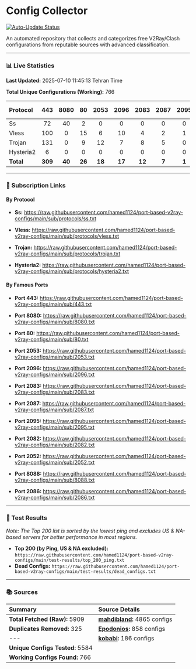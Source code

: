 # Config Collector

[![Auto-Update Status](https://github.com/hamed1124/port-based-v2ray-configs/actions/workflows/main.yml/badge.svg)](https://github.com/hamed1124/port-based-v2ray-configs/actions/workflows/main.yml)

An automated repository that collects and categorizes free V2Ray/Clash configurations from reputable sources with advanced classification.

---

### 📊 Live Statistics

**Last Updated:** 2025-07-10 11:45:13 Tehran Time

**Total Unique Configurations (Working):** 766

| Protocol | 443 | 8080 | 80 | 2053 | 2096 | 2083 | 2087 | 2095 | 2082 | 2052 | 8088 | 2086 | Other Ports | Total |
|:---| :---: | :---: | :---: | :---: | :---: | :---: | :---: | :---: | :---: | :---: | :---: | :---: |:---:|:---:|
| Ss | 72 | 40 | 2 | 0 | 0 | 0 | 0 | 0 | 0 | 0 | 0 | 0 | 161 | **275** |
| Vless | 100 | 0 | 15 | 6 | 10 | 4 | 2 | 1 | 1 | 0 | 0 | 0 | 116 | **255** |
| Trojan | 131 | 0 | 9 | 12 | 7 | 8 | 5 | 0 | 0 | 0 | 0 | 0 | 54 | **226** |
| Hysteria2 | 6 | 0 | 0 | 0 | 0 | 0 | 0 | 0 | 0 | 0 | 0 | 0 | 4 | **10** |
| **Total** | **309** | **40** | **26** | **18** | **17** | **12** | **7** | **1** | **1** | **0** | **0** | **0** | **335** | **766** |

---

### 🚀 Subscription Links

#### By Protocol

- **Ss:**
  https://raw.githubusercontent.com/hamed1124/port-based-v2ray-configs/main/sub/protocols/ss.txt

- **Vless:**
  https://raw.githubusercontent.com/hamed1124/port-based-v2ray-configs/main/sub/protocols/vless.txt

- **Trojan:**
  https://raw.githubusercontent.com/hamed1124/port-based-v2ray-configs/main/sub/protocols/trojan.txt

- **Hysteria2:**
  https://raw.githubusercontent.com/hamed1124/port-based-v2ray-configs/main/sub/protocols/hysteria2.txt

#### By Famous Ports

- **Port 443:**
  https://raw.githubusercontent.com/hamed1124/port-based-v2ray-configs/main/sub/443.txt

- **Port 8080:**
  https://raw.githubusercontent.com/hamed1124/port-based-v2ray-configs/main/sub/8080.txt

- **Port 80:**
  https://raw.githubusercontent.com/hamed1124/port-based-v2ray-configs/main/sub/80.txt

- **Port 2053:**
  https://raw.githubusercontent.com/hamed1124/port-based-v2ray-configs/main/sub/2053.txt

- **Port 2096:**
  https://raw.githubusercontent.com/hamed1124/port-based-v2ray-configs/main/sub/2096.txt

- **Port 2083:**
  https://raw.githubusercontent.com/hamed1124/port-based-v2ray-configs/main/sub/2083.txt

- **Port 2087:**
  https://raw.githubusercontent.com/hamed1124/port-based-v2ray-configs/main/sub/2087.txt

- **Port 2095:**
  https://raw.githubusercontent.com/hamed1124/port-based-v2ray-configs/main/sub/2095.txt

- **Port 2082:**
  https://raw.githubusercontent.com/hamed1124/port-based-v2ray-configs/main/sub/2082.txt

- **Port 2052:**
  https://raw.githubusercontent.com/hamed1124/port-based-v2ray-configs/main/sub/2052.txt

- **Port 8088:**
  https://raw.githubusercontent.com/hamed1124/port-based-v2ray-configs/main/sub/8088.txt

- **Port 2086:**
  https://raw.githubusercontent.com/hamed1124/port-based-v2ray-configs/main/sub/2086.txt

---

### 🧪 Test Results
*Note: The Top 200 list is sorted by the lowest ping and excludes US & NA-based servers for better performance in most regions.*

- **Top 200 (by Ping, US & NA excluded):** `https://raw.githubusercontent.com/hamed1124/port-based-v2ray-configs/main/test-results/top_200_ping.txt`
- **Dead Configs:** `https://raw.githubusercontent.com/hamed1124/port-based-v2ray-configs/main/test-results/dead_configs.txt`

---

### 📚 Sources

| Summary | Source Details |
|:---|:---|
| **Total Fetched (Raw):** 5909 | **[mahdibland](https://github.com/mahdibland/V2RayAggregator):** 4865 configs |
| **Duplicates Removed:** 325 | **[Epodonios](https://github.com/Epodonios/v2ray-configs):** 858 configs |
| --- | **[kobabi](https://github.com/liketolivefree/kobabi):** 186 configs |
| **Unique Configs Tested:** 5584 |  |
| **Working Configs Found:** 766 |  |
